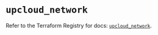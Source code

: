 # `upcloud_network`

Refer to the Terraform Registry for docs: [`upcloud_network`](https://registry.terraform.io/providers/upcloudltd/upcloud/5.0.2/docs/resources/network).
